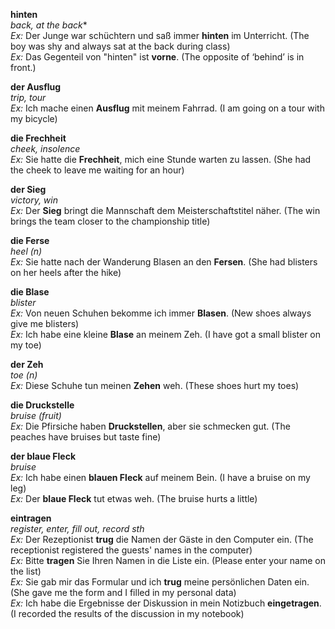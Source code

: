**hinten**  
*back, at the back**  
*Ex:* Der Junge war schüchtern und saß immer **hinten** im Unterricht. (The boy was shy and always sat at the back during class)  
*Ex:* Das Gegenteil von "hinten" ist **vorne**. (The opposite of ‘behind’ is in front.)

**der Ausflug**  
*trip, tour*  
*Ex:* Ich mache einen **Ausflug** mit meinem Fahrrad. (I am going on a tour with my bicycle)  

**die Frechheit**  
*cheek, insolence*  
*Ex:* Sie hatte die **Frechheit**, mich eine Stunde warten zu lassen. (She had the cheek to leave me waiting for an hour)  

**der Sieg**  
*victory, win*  
*Ex:* Der **Sieg** bringt die Mannschaft dem Meisterschaftstitel näher. (The win brings the team closer to the championship title)  

**die Ferse**  
*heel (n)*  
*Ex:* Sie hatte nach der Wanderung Blasen an den **Fersen**. (She had blisters on her heels after the hike)  

**die Blase**  
*blister*  
*Ex:* Von neuen Schuhen bekomme ich immer **Blasen**. (New shoes always give me blisters)  
*Ex:* Ich habe eine kleine **Blase** an meinem Zeh. (I have got a small blister on my toe)  

**der Zeh**  
*toe (n)*  
*Ex:* Diese Schuhe tun meinen **Zehen** weh. (These shoes hurt my toes)  

**die Druckstelle**  
*bruise (fruit)*  
*Ex:* Die Pfirsiche haben **Druckstellen**, aber sie schmecken gut. (The peaches have bruises but taste fine)  

**der blaue Fleck**  
*bruise*  
*Ex:* Ich habe einen **blauen Fleck** auf meinem Bein. (I have a bruise on my leg)  
*Ex:* Der **blaue Fleck** tut etwas weh. (The bruise hurts a little)  

**eintragen**  
*register, enter, fill out, record sth*  
*Ex:* Der Rezeptionist **trug** die Namen der Gäste in den Computer ein. (The receptionist registered the guests' names in the computer)  
*Ex:* Bitte **tragen** Sie Ihren Namen in die Liste ein. (Please enter your name on the list)  
*Ex:* Sie gab mir das Formular und ich **trug** meine persönlichen Daten ein. (She gave me the form and I filled in my personal data)  
*Ex:* Ich habe die Ergebnisse der Diskussion in mein Notizbuch **eingetragen**. (I recorded the results of the discussion in my notebook)  